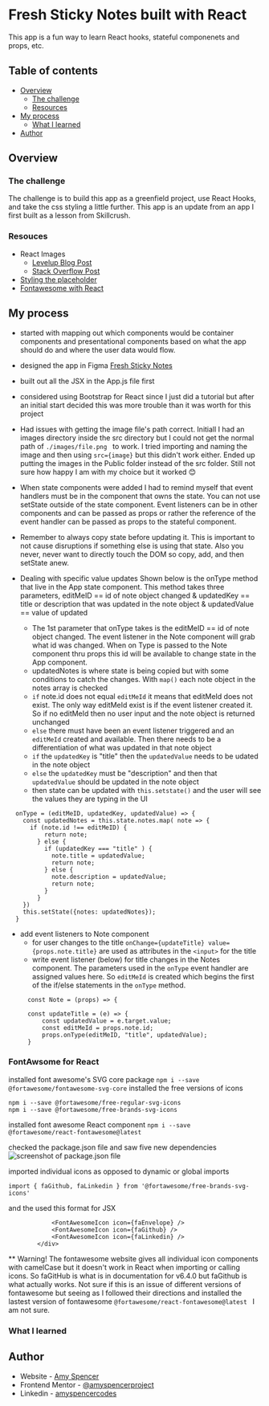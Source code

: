 # Fresh Sticky Notes built with React 
 This app is a fun way to learn React hooks, stateful componenets and props, etc.


## Table of contents

- [Overview](#overview)
  - [The challenge](#the-challenge)
  - [Resources](#resouces)
- [My process](#my-process)
  - [What I learned](#what-i-learned)
- [Author](#author)


## Overview

### The challenge
The challenge is to build this app as a greenfield project, use React Hooks, and take the css styling a little further. This app is an update from an app I first built as a lesson from Skillcrush.


### Resouces
- React Images 
    - [Levelup Blog Post](https://levelup.gitconnected.com/display-images-in-react-8ff1f5b1cf9a)
    - [Stack Overflow Post](https://stackoverflow.com/questions/37644265/correct-path-for-img-on-react-js)
- [Styling the placeholder](https://medium.com/@samanthaming/styling-placeholder-text-with-css-9a2a608b68bc)
- [Fontawesome with React](https://dev.to/davidemaye/how-to-set-up-font-awesome-in-react-5a8d)

## My process
- started with mapping out which components would be container components and presentational components based on what the app should do and where the user data would flow.
- designed the app in Figma [Fresh Sticky Notes](https://www.figma.com/embed?embed_host=share&url=https%3A%2F%2Fwww.figma.com%2Ffile%2FrOMYTzRhT9IsdPX5sqAYqf%2FFresh-Sticky-Notes-React-Project%3Fnode-id%3D0%253A1%26t%3DCbzTznrTPD52l6Ca-1)



- built out all the JSX in the App.js file first
- considered using Bootstrap for React since I just did a tutorial but after an initial start decided this was more trouble than it was worth for this project
- Had issues with getting the image file's path correct. Initiall I had an images directory inside the src directory but I could not get the normal path of ```./images/file.png ``` to work. I tried importing and naming the image and then using ``` src={image} ``` but this didn't work either. Ended up putting the images in the Public folder instead of the src folder. Still not sure how happy I am with my choice but it worked 😊
- When state components were added I had to remind myself that event handlers must be in the component that owns the state. You can not use setState outside of the state component. Event listeners can be in other components and can be passed as props or rather the reference of the event handler can be passed as props to the stateful component.
- Remember to always copy state before updating it. This is important to not cause disruptions if something else is using that state. Also you never, never want to directly touch the DOM so copy, add, and then setState anew.
- Dealing with specific value updates
Shown below is the onType method that live in the App state component. This method takes three parameters, editMeID == id of note object changed & updatedKey == title or description that was updated in the note object & updatedValue == value of updated
  - The 1st parameter that onType takes is the editMeID == id of note object changed. The event listener in the Note component will grab what id was changed. When on Type is passed to the Note component thru props this id will be available to change state in the App component.
  - updatedNotes is where state is being copied but with some conditions to catch the changes. With ```map()``` each note object in the notes array is checked
  - ```if``` note.id does not equal ``editMeId`` it means that editMeId does not exist. The only way editMeId exist is if the event listener created it. So if no editMeId then no user input and the note object is returned unchanged
  - ```else``` there must have been an event listener triggered and an ```editMeId``` created and available. Then there needs to be a differentiation of what was updated in that note object
  - ```if``` the ``updatedKey`` is "title" then the ``updatedValue`` needs to be udated in the note object
  - ```else``` the ``updatedKey`` must be "description" and then that ``updatedValue`` should be updated in the note object
  - then state can be updated with ```this.setstate()``` and the user will see the values they are typing in the UI

``` 
  onType = (editMeID, updatedKey, updatedValue) => {
    const updatedNotes = this.state.notes.map( note => {
      if (note.id !== editMeID) {
          return note;
        } else {
          if (updatedKey === "title" ) {
            note.title = updatedValue;
            return note;
          } else {
            note.description = updatedValue;
            return note;
          }
        }
    })
    this.setState({notes: updatedNotes});
  }
```
- add event listeners to Note component
  - for user changes to the title ``` onChange={updateTitle} value={props.note.title} ``` are used as attributes in the ``<input>`` for the title
  - write event listener (below) for title changes in the Notes component. The parameters used in the ```onType``` event handler are assigned values here. So ```editMeId``` is created which begins the first of the if/else statements in the ```onType``` method.
  ``` 
    const Note = (props) => {

    const updateTitle = (e) => {
        const updatedValue = e.target.value;
        const editMeId = props.note.id;
        props.onType(editMeID, "title", updatedValue);
    }
    ``` 


### FontAwsome for React
installed font awesome's SVG core package
``` npm i --save @fortawesome/fontawesome-svg-core ```
installed the free versions of icons
``` npm i --save @fortawesome/free-solid-svg-icons 
npm i --save @fortawesome/free-regular-svg-icons
npm i --save @fortawesome/free-brands-svg-icons 
```
installed font awesome React component
``` npm i --save @fortawesome/react-fontawesome@latest ```

checked the package.json file and saw five new dependencies
![screenshot of package.json file](./fontawesome-package-json-screenshot.png)

imported individual icons as opposed to dynamic or global imports
``` import { faEnvelope } from '@fortawesome/free-solid-svg-icons';
import { faGithub, faLinkedin } from '@fortawesome/free-brands-svg-icons' 
```
and the used this format for JSX 
``` <div className="footer-icons">
            <FontAwesomeIcon icon={faEnvelope} />
            <FontAwesomeIcon icon={faGithub} />
            <FontAwesomeIcon icon={faLinkedin} />
        </div>
```
** Warning! The fontawesome website gives all individual icon components with camelCase but it doesn't work in React when importing or calling icons. So faGitHub is what is in documentation for v6.4.0 but faGithub is what actually works. Not sure if this is an issue of different versions of fontawesome but seeing as I followed their directions and installed the lastest version of fontawesome ```@fortawesome/react-fontawesome@latest ``` I am not sure.


### What I learned


## Author

- Website - [Amy Spencer](https://spencerproject.com/)
- Frontend Mentor - [@amyspencerproject](https://www.frontendmentor.io/profile/amyspencerproject)
- Linkedin - [amyspencercodes](https://www.linkedin.com/in/amyspencercodes/)